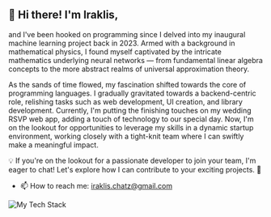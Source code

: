 ## 👋 Hi there! I'm Iraklis,
and I've been hooked on programming since I delved into my inaugural machine learning project back in 2023. Armed with a background in mathematical physics, I found myself captivated by the intricate mathematics underlying neural networks — from fundamental linear algebra concepts to the more abstract realms of universal approximation theory.

As the sands of time flowed, my fascination shifted towards the core of programming languages. I gradually gravitated towards a backend-centric role, relishing tasks such as web development, UI creation, and library development. Currently, I'm putting the finishing touches on my wedding RSVP web app, adding a touch of technology to our special day. Now, I'm on the lookout for opportunities to leverage my skills in a dynamic startup environment, working closely with a tight-knit team where I can swiftly make a meaningful impact.

💡 If you're on the lookout for a passionate developer to join your team, I'm eager to chat! Let's explore how I can contribute to your exciting projects. 🚀


- 📫 How to reach me: iraklis.chatz@gmail.com
  

![My Tech Stack](https://github-readme-tech-stack.vercel.app/api/cards?align=center&lineCount=3&theme=gruvbox&bg=%23232323&badge=%23303030&border=%23303030&titleColor=%23fabe2b&line1=python%2Cpython%2Cc22518%3Bflask%2Cflask%2C4e6613%3Bpostgresql%2Cpostgresql%2Cd5b128%3Bfastapi%2Cfastapi%2C463ab9%3B&line2=html5%2Chtml5%2C4a01bd%3Bpostman%2Cpostman%2Cea8b48%3Btensorflow%2Ctensorflow%2C09d089%3Bpandas%2Cpandas%2Cbba932%3B&line3=sqlite%2Csqlite%2C79075e%3Blatex%2Clatex%2C90c5ae%3Bcss3%2Ccss3%2C6ab6ef%3Bbootstrap%2Cbootstrap%2C58a42a%3B)
